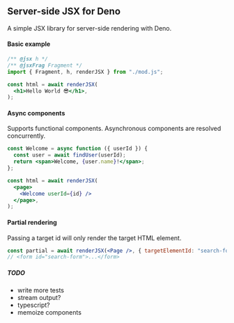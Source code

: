 ## Server-side JSX for Deno

A simple JSX library for server-side rendering with Deno.

#### Basic example

```jsx
/** @jsx h */
/** @jsxFrag Fragment */
import { Fragment, h, renderJSX } from "./mod.js";

const html = await renderJSX(
  <h1>Hello World 😎</h1>,
);
```

#### Async components

Supports functional components. Asynchronous components are resolved
concurrently.

```jsx
const Welcome = async function ({ userId }) {
  const user = await findUser(userId);
  return <span>Welcome, {user.name}!</span>;
};

const html = await renderJSX(
  <page>
    <Welcome userId={id} />
  </page>,
);
```

#### Partial rendering

Passing a target id will only render the target HTML element.

```jsx
const partial = await renderJSX(<Page />, { targetElementId: "search-form" });
// <form id="search-form">...</form>
```

##### TODO

- write more tests
- stream output?
- typescript?
- memoize components
